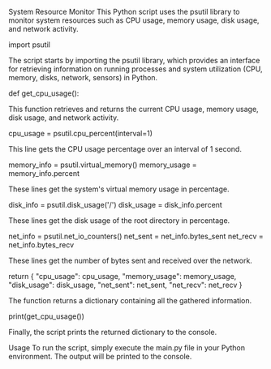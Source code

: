 System Resource Monitor
This Python script uses the psutil library to monitor system resources such as CPU usage, memory usage, disk usage, and network activity.

import psutil

The script starts by importing the psutil library, which provides an interface for retrieving information on running processes and
system utilization (CPU, memory, disks, network, sensors) in Python.

def get_cpu_usage():

This function retrieves and returns the current CPU usage, memory usage, disk usage, and network activity.

cpu_usage = psutil.cpu_percent(interval=1)

This line gets the CPU usage percentage over an interval of 1 second.

memory_info = psutil.virtual_memory()
memory_usage = memory_info.percent

These lines get the system's virtual memory usage in percentage.

disk_info = psutil.disk_usage('/')
disk_usage = disk_info.percent

These lines get the disk usage of the root directory in percentage.

net_info = psutil.net_io_counters()
net_sent = net_info.bytes_sent
net_recv = net_info.bytes_recv

These lines get the number of bytes sent and received over the network.

return {
    "cpu_usage": cpu_usage,
    "memory_usage": memory_usage,
    "disk_usage": disk_usage,
    "net_sent": net_sent,
    "net_recv": net_recv
}

The function returns a dictionary containing all the gathered information.

print(get_cpu_usage())

Finally, the script prints the returned dictionary to the console.

Usage
To run the script, simply execute the main.py file in your Python environment. The output will be printed to the console.
